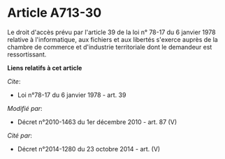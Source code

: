 # Article A713-30

Le droit d'accès prévu par l'article 39 de la loi n° 78-17 du 6 janvier 1978 relative à l'informatique, aux fichiers et aux
libertés s'exerce auprès de la      chambre de commerce et d'industrie territoriale dont le demandeur est ressortissant.

**Liens relatifs à cet article**

_Cite_:

  - Loi n°78-17 du 6 janvier 1978 - art. 39

_Modifié par_:

  - Décret n°2010-1463 du 1er décembre 2010 - art. 87 (V)

_Cité par_:

  - Décret n°2014-1280 du 23 octobre 2014 - art. (V)
